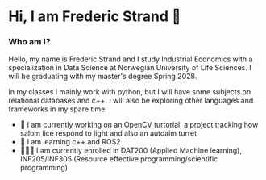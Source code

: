 # Hi, I am Frederic Strand 👋

### Who am I?
Hello, my name is Frederic Strand and I study Industrial Economics with a specialization in Data Science at Norwegian University of Life Sciences. I will be graduating with my master's degree Spring 2028.

In my classes I mainly work with python, but I will have some subjects on relational databases and c++. I will also be exploring other languages and frameworks in my spare time. 

- 💼 I am currently working on an OpenCV turtorial, a project tracking how salom lice respond to light and also an autoaim turret
- 📗 I am learning c++ and ROS2
- 👨🏻‍💻 I am currently enrolled in DAT200 (Applied Machine learning), INF205/INF305 (Resource effective programming/scientific programming)


